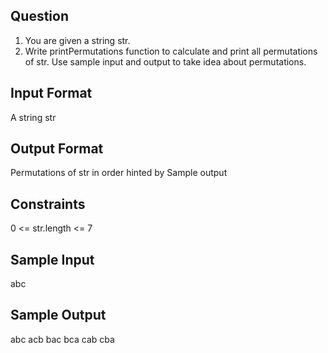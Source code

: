 ## Question
1. You are given a string str.
2. Write printPermutations function  to calculate and print all permutations of str.
Use sample input and output to take idea about permutations.


## Input Format
A string str
## Output Format
Permutations of str in order hinted by Sample output
## Constraints
0 <= str.length <= 7
## Sample Input
abc
## Sample Output
abc
acb
bac
bca
cab
cba